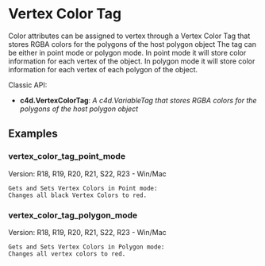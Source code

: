 # Vertex Color Tag

Color attributes can be assigned to vertex through a Vertex Color Tag that stores RGBA colors for the polygons of the host polygon object
The tag can be either in point mode or polygon mode. In point mode it will store color information for each vertex of the object.
In polygon mode it will store color information for each vertex of each polygon of the object.

Classic API:
- **c4d.VertexColorTag**: *A c4d.VariableTag that stores RGBA colors for the polygons of the host polygon object*

## Examples

### vertex_color_tag_point_mode
Version: R18, R19, R20, R21, S22, R23 - Win/Mac

    Gets and Sets Vertex Colors in Point mode:
    Changes all black Vertex Colors to red.

### vertex_color_tag_polygon_mode
Version: R18, R19, R20, R21, S22, R23 - Win/Mac

    Gets and Sets Vertex Colors in Polygon mode:
    Changes all vertex colors to red.
